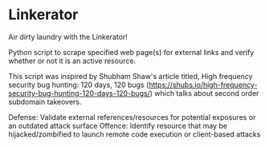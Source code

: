 # Linkerator
Air dirty laundry with the Linkerator!

Python script to scrape specified web page(s) for external links and verify whether or not it is an active resource.

This script was inspired by Shubham Shaw's article titled, High frequency security bug hunting: 120 days, 120 bugs (https://shubs.io/high-frequency-security-bug-hunting-120-days-120-bugs/) which talks about second order subdomain takeovers.

Defense: Validate external references/resources for potential exposures or an outdated attack surface
Offence: Identify resource that may be hijacked/zombified to launch remote code execution or client-based attacks

